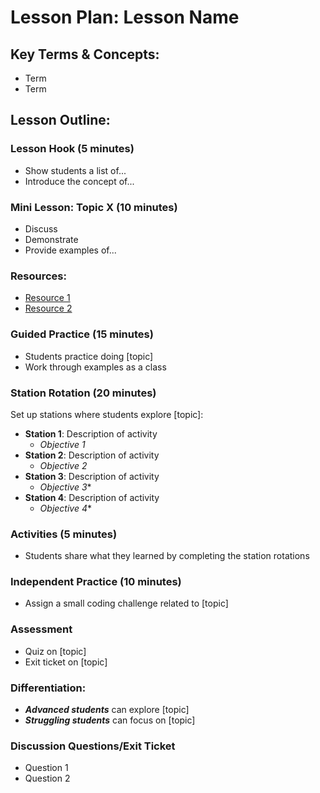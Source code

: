 # Lesson Plan: Lesson Name

## Key Terms & Concepts:

- Term
- Term

## Lesson Outline:

### Lesson Hook (5 minutes)

- Show students a list of...
- Introduce the concept of...

### Mini Lesson: Topic X (10 minutes)

- Discuss
- Demonstrate
- Provide examples of...

### Resources:
- [Resource 1](https://www.example.com)
- [Resource 2](https://www.example.com)

### Guided Practice (15 minutes)

- Students practice doing [topic]
- Work through examples as a class

### Station Rotation (20 minutes)

Set up stations where students explore [topic]:

- **Station 1**: Description of activity
	- 	*Objective 1*
- **Station 2**: Description of activity
	- 	*Objective 2*
- **Station 3**: Description of activity
	- 	*Objective 3**
- **Station 4**: Description of activity
	- 	*Objective 4**

### Activities (5 minutes)

- Students share what they learned by completing the station rotations

### Independent Practice (10 minutes)

- Assign a small coding challenge related to [topic]

### Assessment
- Quiz on [topic]
- Exit ticket on [topic]

### Differentiation:
- ***Advanced students*** can explore [topic]
- ***Struggling students*** can focus on [topic]

### Discussion Questions/Exit Ticket
- Question 1
- Question 2
